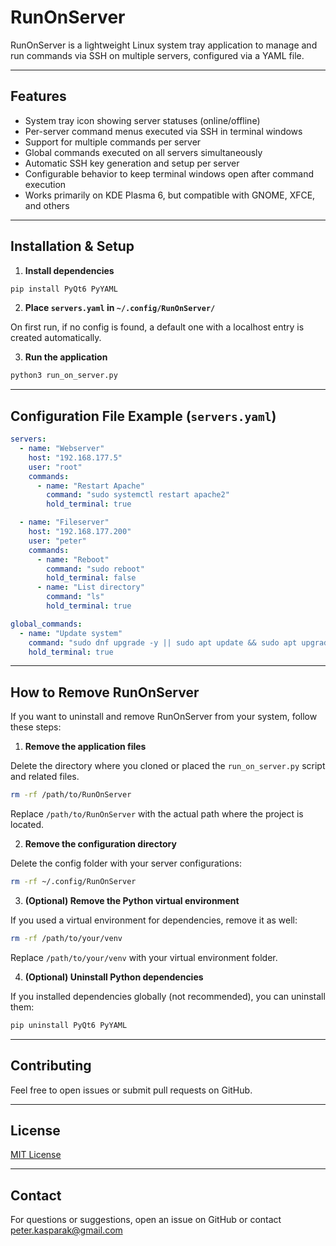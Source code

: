 # RunOnServer

RunOnServer is a lightweight Linux system tray application to manage and run commands via SSH on multiple servers, configured via a YAML file.

---

## Features

- System tray icon showing server statuses (online/offline)
- Per-server command menus executed via SSH in terminal windows
- Support for multiple commands per server
- Global commands executed on all servers simultaneously
- Automatic SSH key generation and setup per server
- Configurable behavior to keep terminal windows open after command execution
- Works primarily on KDE Plasma 6, but compatible with GNOME, XFCE, and others

---

## Installation & Setup

1. **Install dependencies**

```bash
pip install PyQt6 PyYAML
```

2. **Place `servers.yaml` in `~/.config/RunOnServer/`**

On first run, if no config is found, a default one with a localhost entry is created automatically.

3. **Run the application**

```bash
python3 run_on_server.py
```

---

## Configuration File Example (`servers.yaml`)

```yaml
servers:
  - name: "Webserver"
    host: "192.168.177.5"
    user: "root"
    commands:
      - name: "Restart Apache"
        command: "sudo systemctl restart apache2"
        hold_terminal: true

  - name: "Fileserver"
    host: "192.168.177.200"
    user: "peter"
    commands:
      - name: "Reboot"
        command: "sudo reboot"
        hold_terminal: false
      - name: "List directory"
        command: "ls"
        hold_terminal: true

global_commands:
  - name: "Update system"
    command: "sudo dnf upgrade -y || sudo apt update && sudo apt upgrade -y || sudo pacman -Syu --noconfirm || sudo zypper dup -y"
    hold_terminal: true
```

---

## How to Remove RunOnServer

If you want to uninstall and remove RunOnServer from your system, follow these steps:

1. **Remove the application files**

Delete the directory where you cloned or placed the `run_on_server.py` script and related files.

```bash
rm -rf /path/to/RunOnServer
```

Replace `/path/to/RunOnServer` with the actual path where the project is located.

2. **Remove the configuration directory**

Delete the config folder with your server configurations:

```bash
rm -rf ~/.config/RunOnServer
```

3. **(Optional) Remove the Python virtual environment**

If you used a virtual environment for dependencies, remove it as well:

```bash
rm -rf /path/to/your/venv
```

Replace `/path/to/your/venv` with your virtual environment folder.

4. **(Optional) Uninstall Python dependencies**

If you installed dependencies globally (not recommended), you can uninstall them:

```bash
pip uninstall PyQt6 PyYAML
```

---

## Contributing

Feel free to open issues or submit pull requests on GitHub.

---

## License

[MIT License](LICENSE)

---

## Contact

For questions or suggestions, open an issue on GitHub or contact peter.kasparak@gmail.com

